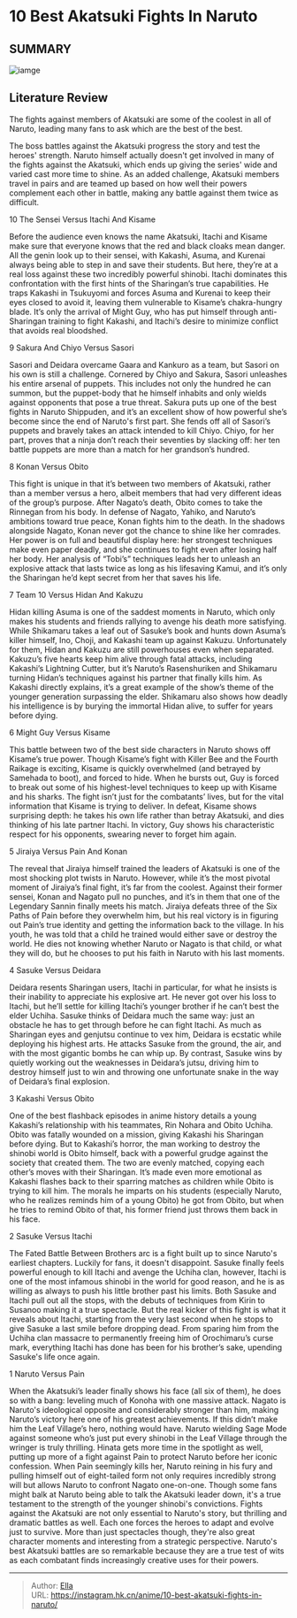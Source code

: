 # 10 Best Akatsuki Fights In Naruto


## SUMMARY 

![iamge](https://static1.srcdn.com/wordpress/wp-content/uploads/2023/08/naruto_formation_of_akatsuki.jpg)

## Literature Review

The fights against members of Akatsuki are some of the coolest in all of Naruto, leading many fans to ask which are the best of the best.





The boss battles against the Akatsuki progress the story and test the heroes&#39; strength. Naruto himself actually doesn&#39;t get involved in many of the fights against the Akatsuki, which ends up giving the series&#39; wide and varied cast more time to shine. As an added challenge, Akatsuki members travel in pairs and are teamed up based on how well their powers complement each other in battle, making any battle against them twice as difficult.









 








 10  The Sensei Versus Itachi And Kisame 
        

Before the audience even knows the name Akatsuki, Itachi and Kisame make sure that everyone knows that the red and black cloaks mean danger. All the genin look up to their sensei, with Kakashi, Asuma, and Kurenai always being able to step in and save their students. But here, they’re at a real loss against these two incredibly powerful shinobi.
Itachi dominates this confrontation with the first hints of the Sharingan’s true capabilities. He traps Kakashi in Tsukuyomi and forces Asuma and Kurenai to keep their eyes closed to avoid it, leaving them vulnerable to Kisame’s chakra-hungry blade. It’s only the arrival of Might Guy, who has put himself through anti-Sharingan training to fight Kakashi, and Itachi’s desire to minimize conflict that avoids real bloodshed.





 9  Sakura And Chiyo Versus Sasori 
        

Sasori and Deidara overcame Gaara and Kankuro as a team, but Sasori on his own is still a challenge. Cornered by Chiyo and Sakura, Sasori unleashes his entire arsenal of puppets. This includes not only the hundred he can summon, but the puppet-body that he himself inhabits and only wields against opponents that pose a true threat.
Sakura puts up one of the best fights in Naruto Shippuden, and it’s an excellent show of how powerful she’s become since the end of Naruto&#39;s first part. She fends off all of Sasori’s puppets and bravely takes an attack intended to kill Chiyo. Chiyo, for her part, proves that a ninja don’t reach their seventies by slacking off: her ten battle puppets are more than a match for her grandson’s hundred.





 8  Konan Versus Obito 
        

This fight is unique in that it’s between two members of Akatsuki, rather than a member versus a hero, albeit members that had very different ideas of the group’s purpose. After Nagato’s death, Obito comes to take the Rinnegan from his body. In defense of Nagato, Yahiko, and Naruto’s ambitions toward true peace, Konan fights him to the death.
In the shadows alongside Nagato, Konan never got the chance to shine like her comrades. Her power is on full and beautiful display here: her strongest techniques make even paper deadly, and she continues to fight even after losing half her body. Her analysis of “Tobi’s” techniques leads her to unleash an explosive attack that lasts twice as long as his lifesaving Kamui, and it’s only the Sharingan he’d kept secret from her that saves his life.





 7  Team 10 Versus Hidan And Kakuzu 
        

Hidan killing Asuma is one of the saddest moments in Naruto, which only makes his students and friends rallying to avenge his death more satisfying. While Shikamaru takes a leaf out of Sasuke’s book and hunts down Asuma’s killer himself, Ino, Choji, and Kakashi team up against Kakuzu. Unfortunately for them, Hidan and Kakuzu are still powerhouses even when separated.
Kakuzu’s five hearts keep him alive through fatal attacks, including Kakashi’s Lightning Cutter, but it’s Naruto’s Rasenshuriken and Shikamaru turning Hidan’s techniques against his partner that finally kills him. As Kakashi directly explains, it’s a great example of the show’s theme of the younger generation surpassing the elder. Shikamaru also shows how deadly his intelligence is by burying the immortal Hidan alive, to suffer for years before dying.





 6  Might Guy Versus Kisame 
        

This battle between two of the best side characters in Naruto shows off Kisame’s true power. Though Kisame’s fight with Killer Bee and the Fourth Raikage is exciting, Kisame is quickly overwhelmed (and betrayed by Samehada to boot), and forced to hide. When he bursts out, Guy is forced to break out some of his highest-level techniques to keep up with Kisame and his sharks.
The fight isn’t just for the combatants’ lives, but for the vital information that Kisame is trying to deliver. In defeat, Kisame shows surprising depth: he takes his own life rather than betray Akatsuki, and dies thinking of his late partner Itachi. In victory, Guy shows his characteristic respect for his opponents, swearing never to forget him again.





 5  Jiraiya Versus Pain And Konan 
        

The reveal that Jiraiya himself trained the leaders of Akatsuki is one of the most shocking plot twists in Naruto. However, while it’s the most pivotal moment of Jiraiya’s final fight, it’s far from the coolest. Against their former sensei, Konan and Nagato pull no punches, and it’s in them that one of the Legendary Sannin finally meets his match.
Jiraiya defeats three of the Six Paths of Pain before they overwhelm him, but his real victory is in figuring out Pain’s true identity and getting the information back to the village. In his youth, he was told that a child he trained would either save or destroy the world. He dies not knowing whether Naruto or Nagato is that child, or what they will do, but he chooses to put his faith in Naruto with his last moments.





 4  Sasuke Versus Deidara 
        

Deidara resents Sharingan users, Itachi in particular, for what he insists is their inability to appreciate his explosive art. He never got over his loss to Itachi, but he’ll settle for killing Itachi’s younger brother if he can’t best the elder Uchiha. Sasuke thinks of Deidara much the same way: just an obstacle he has to get through before he can fight Itachi.
As much as Sharingan eyes and genjutsu continue to vex him, Deidara is ecstatic while deploying his highest arts. He attacks Sasuke from the ground, the air, and with the most gigantic bombs he can whip up. By contrast, Sasuke wins by quietly working out the weaknesses in Deidara’s jutsu, driving him to destroy himself just to win and throwing one unfortunate snake in the way of Deidara’s final explosion.





 3  Kakashi Versus Obito 
        

One of the best flashback episodes in anime history details a young Kakashi’s relationship with his teammates, Rin Nohara and Obito Uchiha. Obito was fatally wounded on a mission, giving Kakashi his Sharingan before dying. But to Kakashi’s horror, the man working to destroy the shinobi world is Obito himself, back with a powerful grudge against the society that created them.
The two are evenly matched, copying each other’s moves with their Sharingan. It’s made even more emotional as Kakashi flashes back to their sparring matches as children while Obito is trying to kill him. The morals he imparts on his students (especially Naruto, who he realizes reminds him of a young Obito) he got from Obito, but when he tries to remind Obito of that, his former friend just throws them back in his face.





 2  Sasuke Versus Itachi 
        

The Fated Battle Between Brothers arc is a fight built up to since Naruto&#39;s earliest chapters. Luckily for fans, it doesn&#39;t disappoint. Sasuke finally feels powerful enough to kill Itachi and avenge the Uchiha clan, however, Itachi is one of the most infamous shinobi in the world for good reason, and he is as willing as always to push his little brother past his limits.
Both Sasuke and Itachi pull out all the stops, with the debuts of techniques from Kirin to Susanoo making it a true spectacle. But the real kicker of this fight is what it reveals about Itachi, starting from the very last second when he stops to give Sasuke a last smile before dropping dead. From sparing him from the Uchiha clan massacre to permanently freeing him of Orochimaru’s curse mark, everything Itachi has done has been for his brother’s sake, upending Sasuke&#39;s life once again.





 1  Naruto Versus Pain 
        

When the Akatsuki’s leader finally shows his face (all six of them), he does so with a bang: leveling much of Konoha with one massive attack. Nagato is Naruto&#39;s ideological opposite and considerably stronger than him, making Naruto’s victory here one of his greatest achievements. If this didn’t make him the Leaf Village’s hero, nothing would have.
Naruto wielding Sage Mode against someone who’s just put every shinobi in the Leaf Village through the wringer is truly thrilling. Hinata gets more time in the spotlight as well, putting up more of a fight against Pain to protect Naruto before her iconic confession. When Pain seemingly kills her, Naruto reining in his fury and pulling himself out of eight-tailed form not only requires incredibly strong will but allows Naruto to confront Nagato one-on-one. Though some fans might balk at Naruto being able to talk the Akatsuki leader down, it&#39;s a true testament to the strength of the younger shinobi&#39;s convictions.
Fights against the Akatsuki are not only essential to Naruto&#39;s story, but thrilling and dramatic battles as well. Each one forces the heroes to adapt and evolve just to survive. More than just spectacles though, they&#39;re also great character moments and interesting from a strategic perspective. Naruto&#39;s best Akatsuki battles are so remarkable because they are a true test of wits as each combatant finds increasingly creative uses for their powers.

---

> Author: [Ella](https://instagram.hk.cn/)  
> URL: https://instagram.hk.cn/anime/10-best-akatsuki-fights-in-naruto/  

